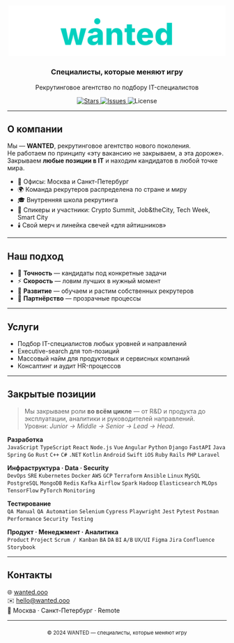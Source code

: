 <p align="center">
  <img src="./wanted.svg" alt="wanted logo" width="500" />
</p>

<h3 align="center">Специалисты, которые меняют игру</h3>
<p align="center">
  Рекрутинговое агентство по подбору IT-специалистов
</p>

<p align="center">
  <a href="https://github.com/GuitarEmo/wanted_preview-/stargazers">
    <img src="https://img.shields.io/github/stars/GuitarEmo/wanted_preview-?style=for-the-badge" alt="Stars">
  </a>
  <a href="https://github.com/GuitarEmo/wanted_preview-/issues">
    <img src="https://img.shields.io/github/issues/GuitarEmo/wanted_preview-?style=for-the-badge" alt="Issues">
  </a>
  <img src="https://img.shields.io/badge/license-MIT-00D0BF?style=for-the-badge" alt="License">
</p>

---

## О компании

Мы — **WANTED**, рекрутинговое агентство нового поколения.  
Не работаем по принципу «эту вакансию не закрываем, а эта дороже».  
Закрываем **любые позиции в IT** и находим кандидатов в любой точке мира.  

- 🏢 Офисы: Москва и Санкт-Петербург  
- 🌍 Команда рекрутеров распределена по стране и миру  
- 🎓 Внутренняя школа рекрутинга  
- 🎤 Спикеры и участники: Crypto Summit, Job&theCity, Tech Week, Smart City  
- 🕯️ Свой мерч и линейка свечей «для айтишников»  

---

## Наш подход

- 🎯 **Точность** — кандидаты под конкретные задачи  
- ⚡️ **Скорость** — ловим лучших в нужный момент  
- 🌱 **Развитие** — обучаем и растим собственных рекрутеров  
- 🤝 **Партнёрство** — прозрачные процессы  

---

## Услуги

- Подбор IT-специалистов любых уровней и направлений  
- Executive-search для топ-позиций  
- Массовый найм для продуктовых и сервисных компаний  
- Консалтинг и аудит HR-процессов  

---

## Закрытые позиции

> Мы закрываем роли **во всём цикле** — от R&D и продукта до эксплуатации, аналитики и руководителей направлений.  
> Уровни: _Junior → Middle → Senior → Lead → Head_.

**Разработка**  
`JavaScript` `TypeScript` `React` `Node.js` `Vue` `Angular` `Python` `Django` `FastAPI` `Java` `Spring` `Go` `Rust` `C++` `C#` `.NET` `Kotlin` `Android` `Swift` `iOS` `Ruby` `Rails` `PHP` `Laravel`

**Инфраструктура · Data · Security**  
`DevOps` `SRE` `Kubernetes` `Docker` `AWS` `GCP` `Terraform` `Ansible` `Linux` `MySQL` `PostgreSQL` `MongoDB` `Redis` `Kafka` `Airflow` `Spark` `Hadoop` `Elasticsearch` `MLOps` `TensorFlow` `PyTorch` `Monitoring`

**Тестирование**  
`QA Manual` `QA Automation` `Selenium` `Cypress` `Playwright` `Jest` `Pytest` `Postman` `Performance` `Security Testing`

**Продукт · Менеджмент · Аналитика**  
`Product` `Project` `Scrum / Kanban` `BA` `DA` `BI` `A/B` `UX/UI` `Figma` `Jira` `Confluence` `Storybook`

---

## Контакты

🌐 [wanted.ooo](https://wanted.ooo)  
✉️ hello@wanted.ooo  
📍 Москва · Санкт-Петербург · Remote  

---

<p align="center">
  <sub>© 2024 WANTED — специалисты, которые меняют игру</sub>
</p>
